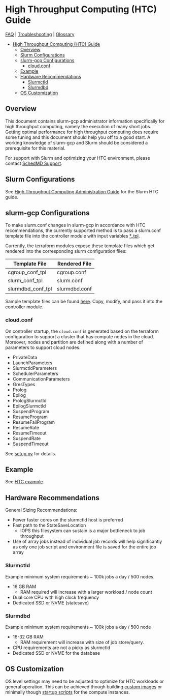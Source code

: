 # High Throughput Computing (HTC) Guide

[FAQ](./faq.md) | [Troubleshooting](./troubleshooting.md) |
[Glossary](./glossary.md)

<!-- mdformat-toc start --slug=github --no-anchors --maxlevel=6 --minlevel=1 -->

- [High Throughput Computing (HTC) Guide](#high-throughput-computing-htc-guide)
  - [Overview](#overview)
  - [Slurm Configurations](#slurm-configurations)
  - [slurm-gcp Configurations](#slurm-gcp-configurations)
    - [cloud.conf](#cloudconf)
  - [Example](#example)
  - [Hardware Recommendations](#hardware-recommendations)
    - [Slurmctld](#slurmctld)
    - [Slurmdbd](#slurmdbd)
  - [OS Customization](#os-customization)

<!-- mdformat-toc end -->

## Overview

This document contains slurm-gcp administrator information specifically for high
throughput computing, namely the execution of many short jobs. Getting optimal
performance for high throughput computing does require some tuning and this
document should help you off to a good start. A working knowledge of slurm-gcp
and Slurm should be considered a prerequisite for this material.

For support with Slurm and optimizing your HTC environment, please contact
[SchedMD Support](https://www.schedmd.com/support.php).

## Slurm Configurations

See
[High Throughput Computing Administration Guide](https://slurm.schedmd.com/high_throughput.html)
for the Slurm HTC guide.

## slurm-gcp Configurations

To make slurm.conf changes in slurm-gcp in accordance with HTC recommendations,
the currently supported method is to pass a slurm.conf template file into the
controller module with input variables
[\*\_tpl](https://github.com/GoogleCloudPlatform/cluster-toolkit/blob/main/community/modules/scheduler/schedmd-slurm-gcp-v6-controller/README.md).

Currently, the terraform modules expose these template files which get rendered
into the corresponding slurm configuration files:

| Template File     | Rendered File |
| ----------------- | ------------- |
| cgroup_conf_tpl   | cgroup.conf   |
| slurm_conf_tpl    | slurm.conf    |
| slurmdbd_conf_tpl | slurmdbd.conf |

Sample template files can be found [here](../etc/). Copy, modify, and pass it
into the controller module.

### cloud.conf

On controller startup, the `cloud.conf` is generated based on the terraform
configuration to support a cluster that has compute nodes in the cloud.
Moreover, nodes and partition are defined along with a number of parameters to
support cloud nodes.

- PrivateData
- LaunchParameters
- SlurmctldParameters
- SchedulerParameters
- CommunicationParameters
- GresTypes
- Prolog
- Epilog
- PrologSlurmctld
- EpilogSlurmctld
- SuspendProgram
- ResumeProgram
- ResumeFailProgram
- ResumeRate
- ResumeTimeout
- SuspendRate
- SuspendTimeout

See [setup.py](../scripts/setup.py#L147) for details.

## Example

See
[HTC example](https://github.com/GoogleCloudPlatform/cluster-toolkit/blob/main/community/examples/htc-slurm.yaml).

## Hardware Recommendations

General Sizing Recommendations:

- Fewer faster cores on the slurmctld host is preferred
- Fast path to the StateSaveLocation
  - IOPS this filesystem can sustain is a major bottleneck to job throughput
- Use of array jobs instead of individual job records will help significantly as
  only one job script and environment file is saved for the entire job array

### Slurmctld

Example minimum system requirements ~ 100k jobs a day / 500 nodes.

- 16 GB RAM
  - RAM required will increase with a larger workload / node count
- Dual core CPU with high clock frequency
- Dedicated SSD or NVME (statesave)

### Slurmdbd

Example minimum system requirements ~ 100k jobs a day / 500 node

- 16-32 GB RAM
  - RAM requirement will increase with size of job store/query.
- CPU requirements are not a picky as slurmctld
- Dedicated SSD or NVME for the database

## OS Customization

OS level settings may need to be adjusted to optimize for HTC workloads or
general operation. This can be achieved though building
[custom images](./images.md#custom-image) or minimally though
[startup scripts][startup-script]
for the compute instances.

<!-- Links -->

[startup-script]: https://github.com/GoogleCloudPlatform/cluster-toolkit/blob/main/modules/scripts/startup-script/README.md
